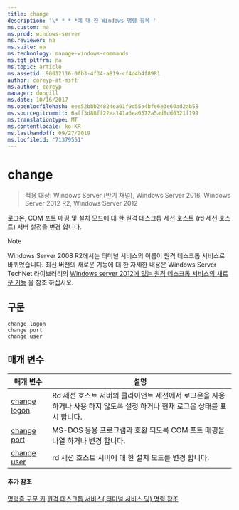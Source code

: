 ```yaml
---
title: change
description: '\* * * *에 대 한 Windows 명령 항목 '
ms.custom: na
ms.prod: windows-server
ms.reviewer: na
ms.suite: na
ms.technology: manage-windows-commands
ms.tgt_pltfrm: na
ms.topic: article
ms.assetid: 90012116-0fb3-4f34-a819-cf4d4b4f8981
author: coreyp-at-msft
ms.author: coreyp
manager: dongill
ms.date: 10/16/2017
ms.openlocfilehash: eee52bbb24824ea01f9c55a4bfe6e3e60ad2ab58
ms.sourcegitcommit: 6aff3d88ff22ea141a6ea6572a5ad8dd6321f199
ms.translationtype: MT
ms.contentlocale: ko-KR
ms.lasthandoff: 09/27/2019
ms.locfileid: "71379551"
---
```

# <a name="change"></a>change

>적용 대상: Windows Server (반기 채널), Windows Server 2016, Windows Server 2012 R2, Windows Server 2012

로그온, COM 포트 매핑 및 설치 모드에 대 한 원격 데스크톱 세션 호스트 (rd 세션 호스트) 서버 설정을 변경 합니다.
> [!NOTE]
> Windows Server 2008 R2에서는 터미널 서비스의 이름이 원격 데스크톱 서비스로 바뀌었습니다. 최신 버전의 새로운 기능에 대 한 자세한 내용은 Windows Server TechNet 라이브러리의 [Windows server 2012에 있는 원격 데스크톱 서비스의 새로운 기능](https://technet.microsoft.com/library/hh831527) 을 참조 하십시오.
> ## <a name="syntax"></a>구문
> ```
> change logon
> change port
> change user
> ```
> ## <a name="parameters"></a>매개 변수
> 
> |            매개 변수            |                                                   설명                                                   |
> |---------------------------------|-----------------------------------------------------------------------------------------------------------------|
> | [change logon](change-logon.md) | Rd 세션 호스트 서버의 클라이언트 세션에서 로그온을 사용 하거나 사용 하지 않도록 설정 하거나 현재 로그온 상태를 표시 합니다. |
> |  [change port](change-port.md)  |                MS-DOS 응용 프로그램과 호환 되도록 COM 포트 매핑을 나열 하거나 변경 합니다.                |
> |  [change user](change-user.md)  |                            rd 세션 호스트 서버에 대 한 설치 모드를 변경 합니다.                             |
> 
> #### <a name="additional-references"></a>추가 참조
> [명령줄 구문 키](command-line-syntax-key.md)
> [원격 데스크톱 서비스&#40; 터미널 서비스 및&#41; 명령 참조](remote-desktop-services-terminal-services-command-reference.md)
